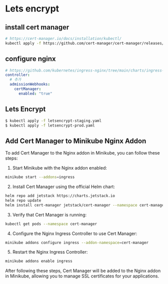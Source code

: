# Lets encrypt

## install cert manager

```sh
# https://cert-manager.io/docs/installation/kubectl/
kubectl apply -f https://github.com/cert-manager/cert-manager/releases/download/v1.15.0/cert-manager.yaml
```

## configure nginx

```yaml
# https://github.com/kubernetes/ingress-nginx/tree/main/charts/ingress-nginx
controller:
  # 추가
  admissionWebhooks:
    certManager:
      enabled: "true"
```

## Lets Encrypt

```sh
$ kubectl apply -f letsencrypt-staging.yaml
$ kubectl apply -f letsencrypt-prod.yaml
```

## Add Cert Manager to Minikube Nginx Addon

To add Cert Manager to the Nginx addon in Minikube, you can follow these steps:

1. Start Minikube with the Nginx addon enabled:

```sh
minikube start --addons=ingress
```

2. Install Cert Manager using the official Helm chart:

```sh
helm repo add jetstack https://charts.jetstack.io
helm repo update
helm install cert-manager jetstack/cert-manager --namespace cert-manager --version v1.5.3
```

3. Verify that Cert Manager is running:

```sh
kubectl get pods --namespace cert-manager
```

4. Configure the Nginx Ingress Controller to use Cert Manager:

```sh
minikube addons configure ingress --addon-namespace=cert-manager
```

5. Restart the Nginx Ingress Controller:

```sh
minikube addons enable ingress
```

After following these steps, Cert Manager will be added to the Nginx addon in Minikube, allowing you to manage SSL certificates for your applications.
